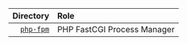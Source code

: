 |                        Directory | Role                        |
| -------------------------------: | :-------------------------- |
| [`php-fpm`](./php-fpm/README.md) | PHP FastCGI Process Manager |
